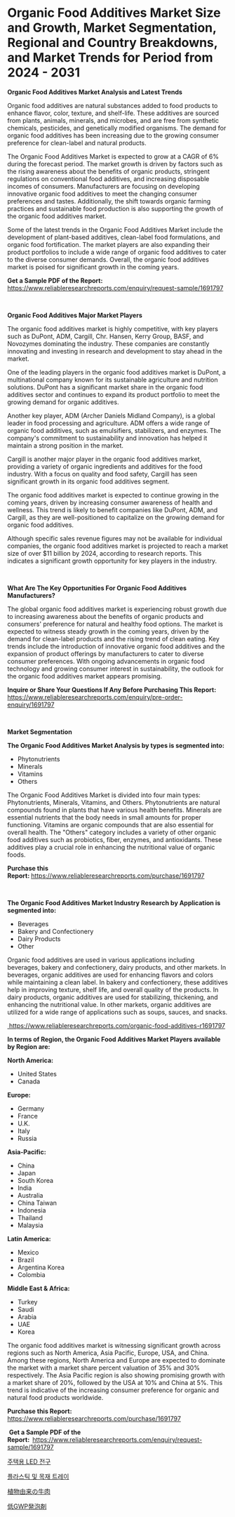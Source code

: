 <p><h1>Organic Food Additives Market Size and Growth, Market Segmentation, Regional and Country Breakdowns, and Market Trends for Period from 2024 -  2031</h1></p><p><strong>Organic Food Additives Market Analysis and Latest Trends</strong></p>
<p><p>Organic food additives are natural substances added to food products to enhance flavor, color, texture, and shelf-life. These additives are sourced from plants, animals, minerals, and microbes, and are free from synthetic chemicals, pesticides, and genetically modified organisms. The demand for organic food additives has been increasing due to the growing consumer preference for clean-label and natural products.</p><p>The Organic Food Additives Market is expected to grow at a CAGR of 6% during the forecast period. The market growth is driven by factors such as the rising awareness about the benefits of organic products, stringent regulations on conventional food additives, and increasing disposable incomes of consumers. Manufacturers are focusing on developing innovative organic food additives to meet the changing consumer preferences and tastes. Additionally, the shift towards organic farming practices and sustainable food production is also supporting the growth of the organic food additives market.</p><p>Some of the latest trends in the Organic Food Additives Market include the development of plant-based additives, clean-label food formulations, and organic food fortification. The market players are also expanding their product portfolios to include a wide range of organic food additives to cater to the diverse consumer demands. Overall, the organic food additives market is poised for significant growth in the coming years.</p></p>
<p><strong>Get a Sample PDF of the Report:&nbsp;</strong> <a href="https://www.reliableresearchreports.com/enquiry/request-sample/1691797">https://www.reliableresearchreports.com/enquiry/request-sample/1691797</a></p>
<p>&nbsp;</p>
<p><strong>Organic Food Additives Major Market Players</strong></p>
<p><p>The organic food additives market is highly competitive, with key players such as DuPont, ADM, Cargill, Chr. Hansen, Kerry Group, BASF, and Novozymes dominating the industry. These companies are constantly innovating and investing in research and development to stay ahead in the market.</p><p>One of the leading players in the organic food additives market is DuPont, a multinational company known for its sustainable agriculture and nutrition solutions. DuPont has a significant market share in the organic food additives sector and continues to expand its product portfolio to meet the growing demand for organic additives.</p><p>Another key player, ADM (Archer Daniels Midland Company), is a global leader in food processing and agriculture. ADM offers a wide range of organic food additives, such as emulsifiers, stabilizers, and enzymes. The company's commitment to sustainability and innovation has helped it maintain a strong position in the market.</p><p>Cargill is another major player in the organic food additives market, providing a variety of organic ingredients and additives for the food industry. With a focus on quality and food safety, Cargill has seen significant growth in its organic food additives segment.</p><p>The organic food additives market is expected to continue growing in the coming years, driven by increasing consumer awareness of health and wellness. This trend is likely to benefit companies like DuPont, ADM, and Cargill, as they are well-positioned to capitalize on the growing demand for organic food additives.</p><p>Although specific sales revenue figures may not be available for individual companies, the organic food additives market is projected to reach a market size of over $11 billion by 2024, according to research reports. This indicates a significant growth opportunity for key players in the industry.</p></p>
<p>&nbsp;</p>
<p><strong>What Are The Key Opportunities For Organic Food Additives Manufacturers?</strong></p>
<p><p>The global organic food additives market is experiencing robust growth due to increasing awareness about the benefits of organic products and consumers' preference for natural and healthy food options. The market is expected to witness steady growth in the coming years, driven by the demand for clean-label products and the rising trend of clean eating. Key trends include the introduction of innovative organic food additives and the expansion of product offerings by manufacturers to cater to diverse consumer preferences. With ongoing advancements in organic food technology and growing consumer interest in sustainability, the outlook for the organic food additives market appears promising.</p></p>
<p><strong>Inquire or Share Your Questions If Any Before Purchasing This Report:</strong> <a href="https://www.reliableresearchreports.com/enquiry/pre-order-enquiry/1691797">https://www.reliableresearchreports.com/enquiry/pre-order-enquiry/1691797</a></p>
<p>&nbsp;</p>
<p><strong>Market Segmentation</strong></p>
<p><strong>The Organic Food Additives Market Analysis by types is segmented into:</strong></p>
<p><ul><li>Phytonutrients</li><li>Minerals</li><li>Vitamins</li><li>Others</li></ul></p>
<p><p>The Organic Food Additives Market is divided into four main types: Phytonutrients, Minerals, Vitamins, and Others. Phytonutrients are natural compounds found in plants that have various health benefits. Minerals are essential nutrients that the body needs in small amounts for proper functioning. Vitamins are organic compounds that are also essential for overall health. The "Others" category includes a variety of other organic food additives such as probiotics, fiber, enzymes, and antioxidants. These additives play a crucial role in enhancing the nutritional value of organic foods.</p></p>
<p><strong>Purchase this Report:&nbsp;</strong><a href="https://www.reliableresearchreports.com/purchase/1691797">https://www.reliableresearchreports.com/purchase/1691797</a></p>
<p>&nbsp;</p>
<p><strong>The Organic Food Additives Market Industry Research by Application is segmented into:</strong></p>
<p><ul><li>Beverages</li><li>Bakery and Confectionery</li><li>Dairy Products</li><li>Other</li></ul></p>
<p><p>Organic food additives are used in various applications including beverages, bakery and confectionery, dairy products, and other markets. In beverages, organic additives are used for enhancing flavors and colors while maintaining a clean label. In bakery and confectionery, these additives help in improving texture, shelf life, and overall quality of the products. In dairy products, organic additives are used for stabilizing, thickening, and enhancing the nutritional value. In other markets, organic additives are utilized for a wide range of applications such as soups, sauces, and snacks.</p></p>
<p><a href="https://www.reliableresearchreports.com/organic-food-additives-r1691797">&nbsp;https://www.reliableresearchreports.com/organic-food-additives-r1691797</a></p>
<p><strong>In terms of Region, the Organic Food Additives Market Players available by Region are:</strong></p>
<p>
    <p> <strong> North America: </strong>
        <ul>
            <li>United States</li>
            <li>Canada</li>
        </ul>
        </p> 
    <p> <strong> Europe: </strong>
        <ul>
            <li>Germany</li>
            <li>France</li>
            <li>U.K.</li>
            <li>Italy</li>
            <li>Russia</li>
        </ul>
        </p> 
    <p> <strong> Asia-Pacific: </strong>
        <ul>
            <li>China</li>
            <li>Japan</li>
            <li>South Korea</li>
            <li>India</li>
            <li>Australia</li>
            <li>China Taiwan</li>
            <li>Indonesia</li>
            <li>Thailand</li>
            <li>Malaysia</li>
        </ul>
        </p> 
    <p> <strong> Latin America: </strong>
        <ul>
            <li>Mexico</li>
            <li>Brazil</li>
            <li>Argentina Korea</li>
            <li>Colombia</li>
        </ul>
        </p> 
    <p> <strong> Middle East & Africa: </strong>
        <ul>
            <li>Turkey</li>
            <li>Saudi</li>
            <li>Arabia</li>
            <li>UAE</li>
            <li>Korea</li>
        </ul>
    </p>
    </p>
<p><p>The organic food additives market is witnessing significant growth across regions such as North America, Asia Pacific, Europe, USA, and China. Among these regions, North America and Europe are expected to dominate the market with a market share percent valuation of 35% and 30% respectively. The Asia Pacific region is also showing promising growth with a market share of 20%, followed by the USA at 10% and China at 5%. This trend is indicative of the increasing consumer preference for organic and natural food products worldwide.</p></p>
<p><strong>Purchase this Report: </strong><a href="https://www.reliableresearchreports.com/purchase/1691797">https://www.reliableresearchreports.com/purchase/1691797</a></p>
<p>&nbsp;<strong>Get a Sample PDF of the Report:&nbsp;&nbsp;</strong><a href="https://www.reliableresearchreports.com/enquiry/request-sample/1691797">https://www.reliableresearchreports.com/enquiry/request-sample/1691797</a></p>
<p><strong></strong></p>
<p><p><a href="https://medium.com/@birdieynch/%EC%A3%BC%ED%83%9D-%EC%8B%9C%EC%9E%A5-%EC%9A%A9-led-%EC%A0%84%EA%B5%AC-%ED%81%AC%EA%B8%B0%EB%8A%94-%EC%9D%98-cagr%EB%A1%9C-%EC%84%B1%EC%9E%A5%ED%95%98%EA%B3%A0-%EC%9E%88%EC%9C%BC%EB%A9%B0-%EC%9D%B4-%EB%B3%B4%EA%B3%A0%EC%84%9C%EB%8A%94-%EC%8B%9C%EC%9E%A5-%EC%84%B8%EB%B6%84%ED%99%94-%EC%84%B1%EC%9E%A5-%EB%B0%8F-2024%EB%85%84%EB%B6%80%ED%84%B0-2031%EB%85%84%EA%B9%8C%EC%A7%80%EC%9D%98-%EC%98%88%EC%B8%A1-%EB%B6%84%EC%84%9D%EC%9D%84-%EB%8B%A4%EB%A3%B9%EB%8B%88%EB%8B%A4-c735303c927c">주택용 LED 전구</a></p><p><a href="https://medium.com/@birdieynch/%ED%94%8C%EB%9D%BC%EC%8A%A4%ED%8B%B1-%EB%B0%8F-%EB%82%98%EB%AC%B4-%ED%8A%B8%EB%A0%88%EC%9D%B4-%EC%8B%9C%EC%9E%A5-%EA%B7%9C%EB%AA%A8-%EC%A0%90%EC%9C%A0%EC%9C%A8-%EB%B0%8F-%ED%8A%B8%EB%A0%8C%EB%93%9C-%EB%B6%84%EC%84%9D-%EB%B3%B4%EA%B3%A0%EC%84%9C-%EC%B5%9C%EC%A2%85-%EC%82%AC%EC%9A%A9%EC%B2%98-%EC%8B%9D%ED%92%88-%EC%82%B0%EC%97%85-%EC%9D%98%EB%A3%8C-%EC%82%B0%EC%97%85-%ED%99%94%ED%95%99-%EC%82%B0%EC%97%85-%EC%A0%9C%EC%A1%B0-%EB%B0%8F-%EC%82%B0%EC%97%85-%EB%AC%BC%EB%A5%98-%EC%82%B0%EC%97%85-%EC%9A%B4%EC%86%A1-%EB%B0%8F-%EC%82%B0%EC%97%85-%EA%B8%B0%ED%83%80-a0418368020a">플라스틱 및 목재 트레이</a></p><p><a href="https://medium.com/@lairestrong/%E3%82%B0%E3%83%AD%E3%83%BC%E3%83%90%E3%83%AB%E3%83%97%E3%83%A9%E3%83%B3%E3%83%88%E3%83%99%E3%83%BC%E3%82%B9%E3%81%AE%E3%83%93%E3%83%BC%E3%83%95%E5%B8%82%E5%A0%B4%E3%82%BB%E3%82%AF%E3%82%BF%E3%83%BC-%E3%82%BF%E3%82%A4%E3%83%97-%E3%82%A2%E3%83%97%E3%83%AA%E3%82%B1%E3%83%BC%E3%82%B7%E3%83%A7%E3%83%B3-%E5%B8%82%E5%A0%B4%E3%83%97%E3%83%AC%E3%83%BC%E3%83%A4%E3%83%BC%E3%81%AE%E6%88%A6%E7%95%A5-%E5%9C%B0%E5%9F%9F%E3%81%AE%E6%88%90%E9%95%B7%E3%81%AE%E6%B4%9E%E5%AF%9F-%E3%81%8A%E3%82%88%E3%81%B3%E5%B0%86%E6%9D%A5%E3%81%AE%E4%BA%88%E6%B8%AC-2024%E5%B9%B4-2031%E5%B9%B4-a8359065076f">植物由来の牛肉</a></p><p><a href="https://medium.com/@lairestrong/%E4%BD%8Egwp%E3%83%96%E3%83%AD%E3%83%BC%E5%89%A4%E5%B8%82%E5%A0%B4%E5%B1%95%E6%9C%9B-%E5%AE%8C%E5%85%A8%E3%81%AA%E7%94%A3%E6%A5%AD%E5%88%86%E6%9E%90-2024%E5%B9%B4%E3%81%8B%E3%82%892031%E5%B9%B4%E3%81%BE%E3%81%A7-f2a9da398c73">低GWP発泡剤</a></p></p>